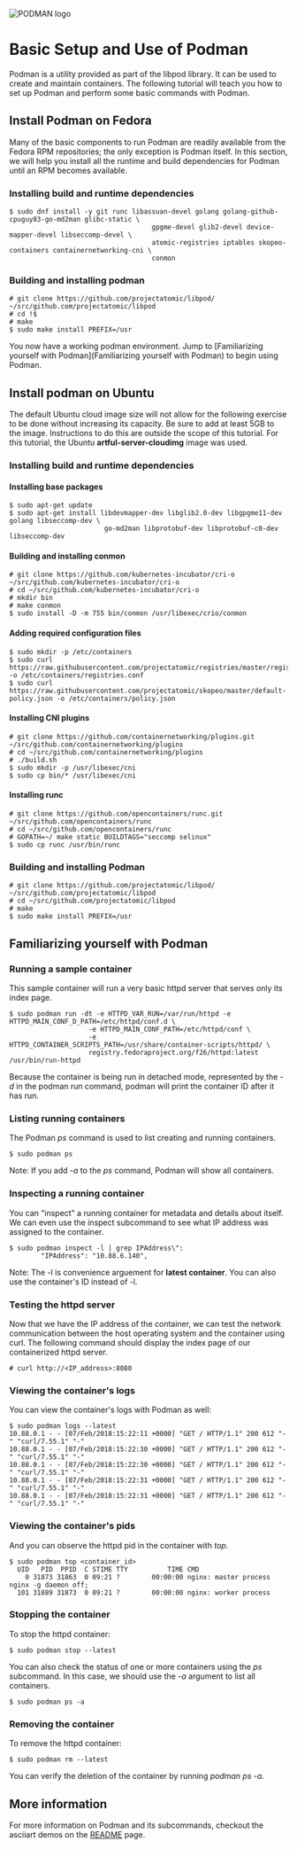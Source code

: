 ![PODMAN logo](https://cdn.rawgit.com/kubernetes-incubator/cri-o/master/logo/crio-logo.svg)

# Basic Setup and Use of Podman
Podman is a utility provided as part of the libpod library.  It can be used to create and maintain
containers. The following tutorial will teach you how to set up Podman and perform some basic
commands with Podman.

## Install Podman on Fedora
Many of the basic components to run Podman are readily available from the Fedora RPM repositories; the only
exception is Podman itself.  In this section, we will help you install all the runtime and build dependencies
for Podman until an RPM becomes available.

### Installing build and runtime dependencies
```
$ sudo dnf install -y git runc libassuan-devel golang golang-github-cpuguy83-go-md2man glibc-static \
                                    gpgme-devel glib2-devel device-mapper-devel libseccomp-devel \
                                    atomic-registries iptables skopeo-containers containernetworking-cni \
                                    conmon
```
### Building and installing podman
```
# git clone https://github.com/projectatomic/libpod/ ~/src/github.com/projectatomic/libpod
# cd !$
# make
$ sudo make install PREFIX=/usr
```

You now have a working podman environment.  Jump to [Familiarizing yourself with Podman](Familiarizing yourself with Podman)
to begin using Podman.

## Install podman on Ubuntu

The default Ubuntu cloud image size will not allow for the following exercise to be done without increasing its
capacity.  Be sure to add at least 5GB to the image. Instructions to do this are outside the scope of this
tutorial. For this tutorial, the Ubuntu **artful-server-cloudimg** image was used.

### Installing build and runtime dependencies

#### Installing base packages
```
$ sudo apt-get update
$ sudo apt-get install libdevmapper-dev libglib2.0-dev libgpgme11-dev golang libseccomp-dev \
                        go-md2man libprotobuf-dev libprotobuf-c0-dev libseccomp-dev
```
#### Building and installing conmon
```
# git clone https://github.com/kubernetes-incubator/cri-o ~/src/github.com/kubernetes-incubator/cri-o
# cd ~/src/github.com/kubernetes-incubator/cri-o
# mkdir bin
# make conmon
$ sudo install -D -m 755 bin/conmon /usr/libexec/crio/conmon
```
#### Adding required configuration files
```
$ sudo mkdir -p /etc/containers
$ sudo curl https://raw.githubusercontent.com/projectatomic/registries/master/registries.fedora -o /etc/containers/registries.conf
$ sudo curl https://raw.githubusercontent.com/projectatomic/skopeo/master/default-policy.json -o /etc/containers/policy.json
```
#### Installing CNI plugins
```
# git clone https://github.com/containernetworking/plugins.git ~/src/github.com/containernetworking/plugins
# cd ~/src/github.com/containernetworking/plugins
# ./build.sh
$ sudo mkdir -p /usr/libexec/cni
$ sudo cp bin/* /usr/libexec/cni
```
#### Installing runc
```
# git clone https://github.com/opencontainers/runc.git ~/src/github.com/opencontainers/runc
# cd ~/src/github.com/opencontainers/runc
# GOPATH=~/ make static BUILDTAGS="seccomp selinux"
$ sudo cp runc /usr/bin/runc
```

### Building and installing Podman
```
# git clone https://github.com/projectatomic/libpod/ ~/src/github.com/projectatomic/libpod
# cd ~/src/github.com/projectatomic/libpod
# make
$ sudo make install PREFIX=/usr
```

## Familiarizing yourself with Podman

### Running a sample container
This sample container will run a very basic httpd server that serves only its index
page.
```
$ sudo podman run -dt -e HTTPD_VAR_RUN=/var/run/httpd -e HTTPD_MAIN_CONF_D_PATH=/etc/httpd/conf.d \
                    -e HTTPD_MAIN_CONF_PATH=/etc/httpd/conf \
                    -e HTTPD_CONTAINER_SCRIPTS_PATH=/usr/share/container-scripts/httpd/ \
                    registry.fedoraproject.org/f26/httpd:latest /usr/bin/run-httpd
```
Because the container is being run in detached mode, represented by the *-d* in the podman run command, podman
will print the container ID after it has run.

### Listing running containers
The Podman *ps* command is used to list creating and running containers.
```
$ sudo podman ps
```

Note: If you add *-a* to the *ps* command, Podman will show all containers.
### Inspecting a running container
You can "inspect" a running container for metadata and details about itself.  We can even use
the inspect subcommand to see what IP address was assigned to the container.
```
$ sudo podman inspect -l | grep IPAddress\":
        "IPAddress": "10.88.6.140",
```

Note: The -l is convenience arguement for **latest container**.  You can also use the container's ID instead
of -l.

### Testing the httpd server
Now that we have the IP address of the container, we can test the network communication between the host
operating system and the container using curl. The following command should display the index page of our
containerized httpd server.
```
# curl http://<IP_address>:8080
```

### Viewing the container's logs
You can view the container's logs with Podman as well:
```
$ sudo podman logs --latest
10.88.0.1 - - [07/Feb/2018:15:22:11 +0000] "GET / HTTP/1.1" 200 612 "-" "curl/7.55.1" "-"
10.88.0.1 - - [07/Feb/2018:15:22:30 +0000] "GET / HTTP/1.1" 200 612 "-" "curl/7.55.1" "-"
10.88.0.1 - - [07/Feb/2018:15:22:30 +0000] "GET / HTTP/1.1" 200 612 "-" "curl/7.55.1" "-"
10.88.0.1 - - [07/Feb/2018:15:22:31 +0000] "GET / HTTP/1.1" 200 612 "-" "curl/7.55.1" "-"
10.88.0.1 - - [07/Feb/2018:15:22:31 +0000] "GET / HTTP/1.1" 200 612 "-" "curl/7.55.1" "-"
```

### Viewing the container's pids
And you can observe the httpd pid in the container with *top*.
```
$ sudo podman top <container_id>
  UID   PID  PPID  C STIME TTY          TIME CMD
    0 31873 31863  0 09:21 ?        00:00:00 nginx: master process nginx -g daemon off;
  101 31889 31873  0 09:21 ?        00:00:00 nginx: worker process
```

### Stopping the container
To stop the httpd container:
```
$ sudo podman stop --latest
```
You can also check the status of one or more containers using the *ps* subcommand. In this case, we should
use the *-a* argument to list all containers.
```
$ sudo podman ps -a
```

### Removing the container
To remove the httpd container:
```
$ sudo podman rm --latest
```
You can verify the deletion of the container by running *podman ps -a*.
## More information

For more information on Podman and its subcommands, checkout the asciiart demos on the [README](https://github.com/projectatomic/libpod#commands)
page.
